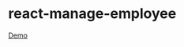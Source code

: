 # react-manage-employee
<a href="https://gitcuamanhne-ahihi.github.io/react-manage-employee/"> Demo </a>
